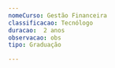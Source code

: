 ```yaml
---
nomeCurso: Gestão Financeira 
classificacao: Tecnólogo 
duracao:  2 anos 
observacao: obs
tipo: Graduação 

---
```



